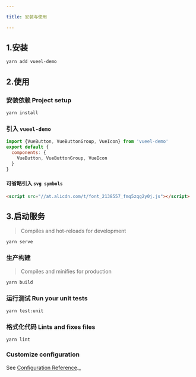 ```yaml
---

title: 安装与使用

---
```


## 1.安装

```sh
yarn add vueel-demo
```

## 2.使用

### 安装依赖 Project setup

```
yarn install
```

### 引入 `vueel-demo`

```js
import {VueButton, VueButtonGroup, VueIcon} from 'vueel-demo'
export default {
  components: {
    VueButton, VueButtonGroup, VueIcon
  }
}
```

#### 可省略引入 `svg symbols`

```html
<script src="//at.alicdn.com/t/font_2138557_fmq5zqg2y0j.js"></script>
```

## 3.启动服务

> Compiles and hot-reloads for development

```
yarn serve
```

### 生产构建

> Compiles and minifies for production

```
yarn build
```

### 运行测试 Run your unit tests

```
yarn test:unit
```

### 格式化代码 Lints and fixes files

```
yarn lint
```

### Customize configuration

See [Configuration Reference](https://cli.vuejs.org/config/)._
